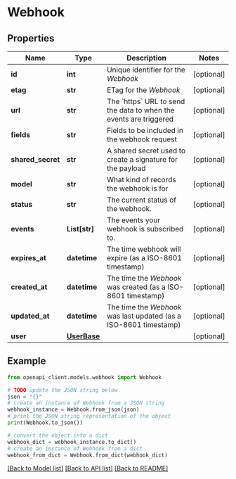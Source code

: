 # Webhook


## Properties

Name | Type | Description | Notes
------------ | ------------- | ------------- | -------------
**id** | **int** | Unique identifier for the *Webhook* | [optional] 
**etag** | **str** | ETag for the *Webhook* | [optional] 
**url** | **str** | The &#x60;https&#x60; URL to send the data to when the events are triggered | [optional] 
**fields** | **str** | Fields to be included in the webhook request | [optional] 
**shared_secret** | **str** | A shared secret used to create a signature for the payload | [optional] 
**model** | **str** | What kind of records the webhook is for | [optional] 
**status** | **str** | The current status of the webhook. | [optional] 
**events** | **List[str]** | The events your webhook is subscribed to. | [optional] 
**expires_at** | **datetime** | The time webhook will expire (as a ISO-8601 timestamp) | [optional] 
**created_at** | **datetime** | The time the *Webhook* was created (as a ISO-8601 timestamp) | [optional] 
**updated_at** | **datetime** | The time the *Webhook* was last updated (as a ISO-8601 timestamp) | [optional] 
**user** | [**UserBase**](UserBase.md) |  | [optional] 

## Example

```python
from openapi_client.models.webhook import Webhook

# TODO update the JSON string below
json = "{}"
# create an instance of Webhook from a JSON string
webhook_instance = Webhook.from_json(json)
# print the JSON string representation of the object
print(Webhook.to_json())

# convert the object into a dict
webhook_dict = webhook_instance.to_dict()
# create an instance of Webhook from a dict
webhook_from_dict = Webhook.from_dict(webhook_dict)
```
[[Back to Model list]](../README.md#documentation-for-models) [[Back to API list]](../README.md#documentation-for-api-endpoints) [[Back to README]](../README.md)


